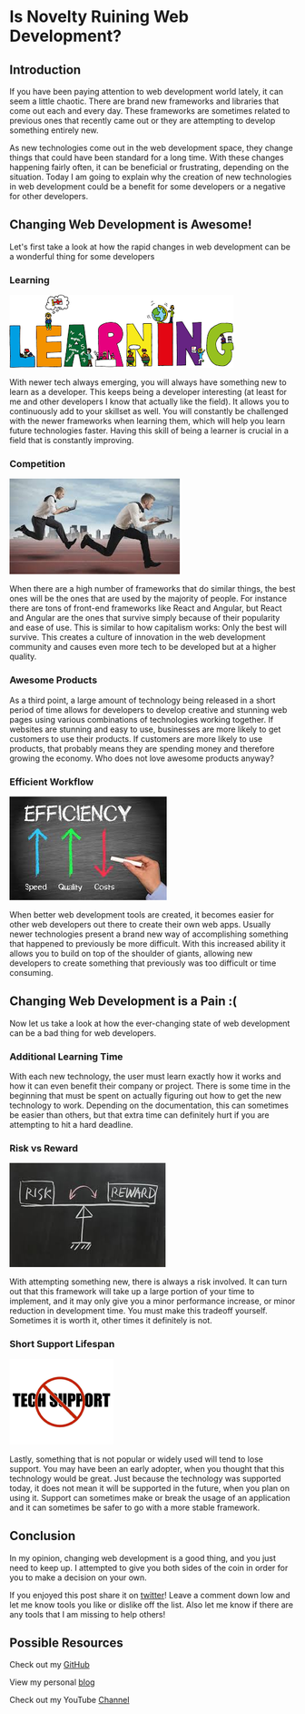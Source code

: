 #  Is Novelty Ruining Web Development?


## Introduction

If you have been paying attention to web development world lately, it can seem a little chaotic.  There are brand new frameworks and libraries that come out each and every day. These frameworks are sometimes related to previous ones that recently came out or they are attempting to develop something entirely new.  

As new technologies come out in the web development space, they change things that could have been standard for a long time.  With these changes happening fairly often, it can be beneficial or frustrating, depending on the situation.  Today I am going to explain why the creation of new technologies in web development could be a benefit for some developers or a negative for other developers.


## Changing Web Development is Awesome!

Let's first take a look at how the rapid changes in web development can be a wonderful thing for some developers

### Learning

![learning](https://github.com/acucciniello/BlogPostImages/blob/master/new-web-dev/learning.png)

With newer tech always emerging, you will always have something new to learn as a developer.  This keeps being a developer interesting (at least for me and other developers I know that actually like the field).  It allows you to continuously add to your skillset as well.  You will constantly be challenged with the newer frameworks when learning them, which will help you learn future technologies faster.  Having this skill of being a learner is crucial in a field that is constantly improving.

### Competition

![competition](https://github.com/acucciniello/BlogPostImages/blob/master/new-web-dev/competition.jpeg)

When there are a high number of frameworks that do similar things, the best ones will be the ones that are used by the majority of people.  For instance there are tons of front-end frameworks like React and Angular, but React and Angular are the ones that survive simply because of their popularity and ease of use.  This is similar to how capitalism works: Only the best will survive.  This creates a culture of innovation in the web development community and causes even more tech to be developed but at a higher quality.

### Awesome Products

As a third point, a large amount of technology being released in a short period of time allows for developers to develop creative and stunning web pages using various combinations of technologies working together.  If websites are stunning and easy to use, businesses are more likely to get customers to use their products.  If customers are more likely to use products, that probably means they are spending money and therefore growing the economy.  Who does not love awesome products anyway?

### Efficient Workflow

![efficiency](https://github.com/acucciniello/BlogPostImages/blob/master/new-web-dev/efficiency.jpeg)

When better web development tools are created, it becomes easier for other web developers out there to create their own web apps.  Usually newer technologies present a brand new way of accomplishing something that happened to previously be more difficult.  With this increased ability it allows you to build on top of the shoulder of giants, allowing new developers to create something that previously was too difficult or time consuming.

## Changing Web Development is a Pain :(

Now let us take a look at how the ever-changing state of web development can be a bad thing for web developers.  

### Additional Learning Time

With each new technology, the user must learn exactly how it works and how it can even benefit their company or project.  There is some time in the beginning that must be spent on actually figuring out how to get the new technology to work.  Depending on the documentation, this can sometimes be easier than others, but that extra time can definitely hurt if you are attempting to hit a hard deadline.

### Risk vs Reward

![riskvreward](https://github.com/acucciniello/BlogPostImages/blob/master/new-web-dev/riskvreward.jpeg)

With attempting something new, there is always a risk involved.  It can turn out that this framework will take up a large portion of your time to implement, and it may only give you a minor performance increase, or minor reduction in development time.  You must make this tradeoff yourself.  Sometimes it is worth it, other times it definitely is not.

### Short Support Lifespan

![support](https://github.com/acucciniello/BlogPostImages/blob/master/new-web-dev/techsupport.png)

Lastly, something that is not popular or widely used will tend to lose support.  You may have been an early adopter, when you thought that this technology would be great. Just because the technology was supported today, it does not mean it will be supported in the future, when you plan on using it. Support can sometimes make or break the usage of an application and it can sometimes be safer to go with a more stable framework.

## Conclusion 

In my opinion, changing web development is a good thing, and you just need to keep up.  I attempted to give you both sides of the coin in order for you to make a decision on your own. 

If you enjoyed this post share it on [twitter][twit]! Leave a comment down low and let me know tools you like or dislike off the list.  Also let me know if there are any tools that I am missing to help others!

## Possible Resources

Check out my [GitHub][mainGit]

View my personal [blog][pblog]

Check out my YouTube [Channel][youtube]


[twit]: https://twitter.com/
[mainGit]: https://github.com/acucciniello/
[pblog]: http://www.acucciniello.com/
[youtube]: https://www.youtube.com/channel/UC8icMMql5SjCaXXMvILGIUA
[atom]: https://atom.io/
[slime]: https://www.sublimetext.com/
[cdevtools]: https://developer.chrome.com/devtools
[pman]: https://www.getpostman.com/
[cygwin]: https://www.cygwin.com/
[gh]: https://github.com

